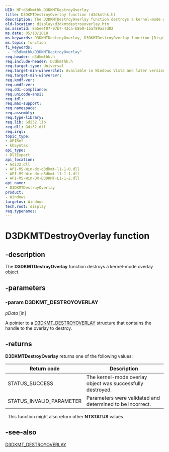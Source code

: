 ```yaml
---
UID: NF:d3dkmthk.D3DKMTDestroyOverlay
title: D3DKMTDestroyOverlay function (d3dkmthk.h)
description: The D3DKMTDestroyOverlay function destroys a kernel-mode overlay object.
old-location: display\d3dkmtdestroyoverlay.htm
ms.assetid: 8a5eef07-97b7-43ca-b8e0-15af89aa7d82
ms.date: 05/10/2018
ms.keywords: D3DKMTDestroyOverlay, D3DKMTDestroyOverlay function [Display Devices], OpenGL_Functions_57efc2f4-dbbe-4f91-b724-036b5231c058.xml, d3dkmthk/D3DKMTDestroyOverlay, display.d3dkmtdestroyoverlay
ms.topic: function
f1_keywords:
 - "d3dkmthk/D3DKMTDestroyOverlay"
req.header: d3dkmthk.h
req.include-header: D3dkmthk.h
req.target-type: Universal
req.target-min-winverclnt: Available in Windows Vista and later versions of the Windows operating systems.
req.target-min-winversvr: 
req.kmdf-ver: 
req.umdf-ver: 
req.ddi-compliance: 
req.unicode-ansi: 
req.idl: 
req.max-support: 
req.namespace: 
req.assembly: 
req.type-library: 
req.lib: Gdi32.lib
req.dll: Gdi32.dll
req.irql: 
topic_type:
- APIRef
- kbSyntax
api_type:
- DllExport
api_location:
- Gdi32.dll
- API-MS-Win-dx-d3dkmt-l1-1-0.dll
- API-MS-Win-dx-d3dkmt-l1-1-1.dll
- API-MS-Win-DX-D3DKMT-L1-1-2.dll
api_name:
- D3DKMTDestroyOverlay
product:
- Windows
targetos: Windows
tech.root: display
req.typenames: 
---
```


# D3DKMTDestroyOverlay function

## -description

The <b>D3DKMTDestroyOverlay</b> function destroys a kernel-mode overlay object.

## -parameters

### -param D3DKMT_DESTROYOVERLAY

*pData* [in]

A pointer to a <a href="https://docs.microsoft.com/windows-hardware/drivers/ddi/content/d3dkmthk/ns-d3dkmthk-_d3dkmt_destroyoverlay">D3DKMT_DESTROYOVERLAY</a> structure that contains the handle to the overlay to destroy.

## -returns

<b>D3DKMTDestroyOverlay</b> returns one of the following values:

|Return code|Description|
|--- |--- |
|STATUS_SUCCESS|The kernel-mode overlay object was successfully destroyed.|
|STATUS_INVALID_PARAMETER|Parameters were validated and determined to be incorrect.|
 
This function might also return other <b>NTSTATUS</b> values.

## -see-also

<a href="https://docs.microsoft.com/windows-hardware/drivers/ddi/content/d3dkmthk/ns-d3dkmthk-_d3dkmt_destroyoverlay">D3DKMT_DESTROYOVERLAY</a>
 
